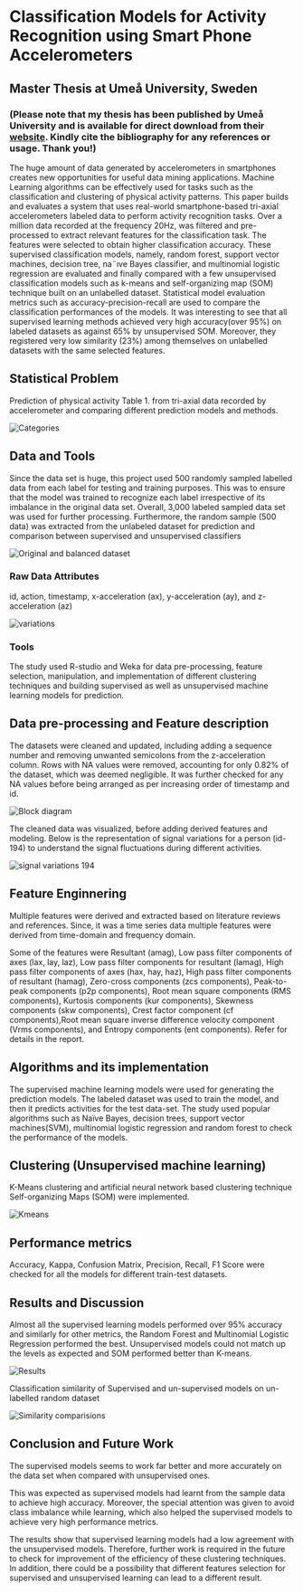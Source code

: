 
# Classification Models for Activity Recognition using Smart Phone Accelerometers 
## Master Thesis at Umeå University, Sweden
### (Please note that my thesis has been published by Umeå University and is available for direct download from their [website](http://umu.diva-portal.org/smash/record.jsf?aq2=%5B%5B%5D%5D&c=26&af=%5B%5D&searchType=LIST_LATEST&sortOrder2=title_sort_asc&language=en&pid=diva2%3A1672970&aq=%5B%5B%5D%5D&sf=all&aqe=%5B%5D&sortOrder=author_sort_asc&onlyFullText=false&noOfRows=50&dswid=-5755). Kindly cite the bibliography for any references or usage. Thank you!)

The huge amount of data generated by accelerometers in smartphones creates new opportunities for useful data mining applications. Machine Learning algorithms can be effectively used for
tasks such as the classification and clustering of physical activity patterns. This paper builds and evaluates a system that uses real-world smartphone-based tri-axial accelerometers labeled data to
perform activity recognition tasks. Over a million data recorded at the frequency 20Hz, was filtered and pre-processed to extract relevant features for the classification task. The features were
selected to obtain higher classification accuracy. These supervised classification models, namely, random forest, support vector machines, decision tree, na¨ıve Bayes classifier, and multinomial
logistic regression are evaluated and finally compared with a few unsupervised classification models such as k-means and self-organizing map (SOM) technique built on an unlabelled dataset.
Statistical model evaluation metrics such as accuracy-precision-recall are used to compare the classification performances of the models. It was interesting to see that all supervised learning
methods achieved very high accuracy(over 95%) on labeled datasets as against 65% by unsupervised SOM. Moreover, they registered very low similarity (23%) among themselves on unlabelled
datasets with the same selected features.

## Statistical Problem
Prediction of physical activity Table 1. from tri-axial data recorded by accelerometer and comparing different prediction models and methods.

![Categories](https://github.com/biswas006/Classification-Models/blob/main/Snapshots%20and%20Pics/Snapshot-Six%20Activities%20for%20prediction.png)

## Data and Tools
Since the data set is huge, this project used 500 randomly sampled labelled data from each label for testing and training purposes. This was to ensure that the model was trained to recognize each label irrespective of its imbalance in the original data set. Overall, 3,000 labeled sampled data set was used for further processing. Furthermore, the random sample (500 data) was extracted from the unlabeled dataset for prediction and comparison between supervised and unsupervised classifiers

![Original and balanced dataset](https://github.com/biswas006/Classification-Models/blob/main/Snapshots%20and%20Pics/Original%20and%20sampled%20balanced%20dataset.png)

### Raw Data Attributes
id, action, timestamp, x-acceleration (ax), y-acceleration (ay), and z-acceleration (az) 

![variations](https://github.com/biswas006/Classification-Models/blob/main/Snapshots%20and%20Pics/Signal%20variations.png)

### Tools 
The study used R-studio and Weka for data pre-processing, feature selection, manipulation, and implementation of different clustering techniques and building supervised as well as unsupervised machine learning models for prediction.

## Data pre-processing and Feature description
The datasets were cleaned and updated, including adding a sequence number and removing unwanted semicolons from the z-acceleration column. Rows with NA values were removed, accounting for only 0.82% of the dataset, which was deemed negligible. It was further checked for any NA values before being arranged as per increasing order of timestamp and id.

![Block diagram](https://github.com/biswas006/Classification-Models/blob/main/Snapshots%20and%20Pics/Block%20Diagram.png)

The cleaned data was visualized, before adding derived features and modeling. Below is the representation of signal variations for a person (id-194) to understand the signal fluctuations during different activities.

![signal variations 194](https://github.com/biswas006/Classification-Models/blob/main/Snapshots%20and%20Pics/Signal%20variations%20id-194.png)

## Feature Enginnering
Multiple features were derived and extracted based on literature reviews and references. Since, it was a time series data multiple features were derived from time-domain and frequency domain. 

Some of the features were Resultant (amag), Low pass filter components of axes (lax, lay, laz), Low pass filter components for resultant (lamag), High pass filter components of axes (hax, hay, haz), High pass filter components of resultant (hamag), Zero-cross components (zcs components), Peak-to-peak components (p2p components), Root mean square components (RMS components), Kurtosis components (kur components), Skewness components (skw components), Crest factor component (cf components),Root mean square inverse difference velocity component (Vrms components), and Entropy components (ent components). Refer for details in the report.

## Algorithms and its implementation
The supervised machine learning models were used for generating the prediction models. The labeled dataset was used to train the model, and then it predicts activities for the test data-set. The study used popular algorithms such as Naïve Bayes, decision trees, support vector machines(SVM), multinomial logistic regression and random forest to check the performance of the models.

## Clustering (Unsupervised machine learning)
K-Means clustering and artificial neural network based clustering technique Self-organizing Maps (SOM) were implemented.

![Kmeans](https://github.com/biswas006/Classification-Models/blob/main/Snapshots%20and%20Pics/K6.png)

##  Performance metrics
Accuracy, Kappa, Confusion Matrix, Precision, Recall, F1 Score were checked for all the models for different train-test datasets.

## Results and Discussion
Almost all the supervised learning models performed over 95% accuracy and similarly for other metrics, the Random Forest and Multinomial Logistic Regression performed the best. Unsupervised models could not match up the levels as expected and SOM performed better than K-means.

![Results](https://github.com/biswas006/Classification-Models/blob/main/Snapshots%20and%20Pics/Model%20Performance.png)

Classification similarity of Supervised and un-supervised models on un-labelled random dataset 

![Similarity comparisions](https://github.com/biswas006/Classification-Models/blob/main/Snapshots%20and%20Pics/Similarity%20comparision.png)

## Conclusion and Future Work
The supervised models seems to work far better and more accurately on the data set when compared with unsupervised ones.

This was expected as supervised models had learnt from the sample data to achieve high accuracy. Moreover, the special attention was given to avoid class imbalance while learning, which also helped the supervised models to achieve very high performance metrics.

The results show that supervised learning models had a low agreement with the unsupervised models. Therefore, further work is required in the future to check for improvement of the efficiency of these clustering techniques. In addition, there could be a possibility that different features selection for supervised and unsupervised learning can lead to a different result.










